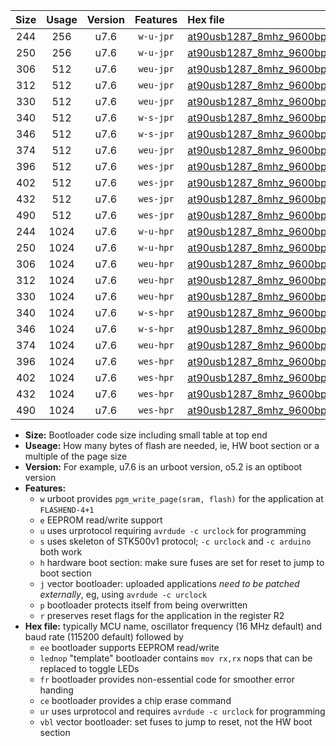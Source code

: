 |Size|Usage|Version|Features|Hex file|
|:-:|:-:|:-:|:-:|:--|
|244|256|u7.6|`w-u-jpr`|[at90usb1287_8mhz_9600bps_ur_vbl.hex](https://raw.githubusercontent.com/stefanrueger/urboot/main//at90usb1287_8mhz_9600bps_ur_vbl.hex)|
|250|256|u7.6|`w-u-jpr`|[at90usb1287_8mhz_9600bps_lednop_ur_vbl.hex](https://raw.githubusercontent.com/stefanrueger/urboot/main//at90usb1287_8mhz_9600bps_lednop_ur_vbl.hex)|
|306|512|u7.6|`weu-jpr`|[at90usb1287_8mhz_9600bps_ee_ur_vbl.hex](https://raw.githubusercontent.com/stefanrueger/urboot/main//at90usb1287_8mhz_9600bps_ee_ur_vbl.hex)|
|312|512|u7.6|`weu-jpr`|[at90usb1287_8mhz_9600bps_ee_lednop_ur_vbl.hex](https://raw.githubusercontent.com/stefanrueger/urboot/main//at90usb1287_8mhz_9600bps_ee_lednop_ur_vbl.hex)|
|330|512|u7.6|`weu-jpr`|[at90usb1287_8mhz_9600bps_ee_lednop_fr_ur_vbl.hex](https://raw.githubusercontent.com/stefanrueger/urboot/main//at90usb1287_8mhz_9600bps_ee_lednop_fr_ur_vbl.hex)|
|340|512|u7.6|`w-s-jpr`|[at90usb1287_8mhz_9600bps_vbl.hex](https://raw.githubusercontent.com/stefanrueger/urboot/main//at90usb1287_8mhz_9600bps_vbl.hex)|
|346|512|u7.6|`w-s-jpr`|[at90usb1287_8mhz_9600bps_lednop_vbl.hex](https://raw.githubusercontent.com/stefanrueger/urboot/main//at90usb1287_8mhz_9600bps_lednop_vbl.hex)|
|374|512|u7.6|`weu-jpr`|[at90usb1287_8mhz_9600bps_ee_lednop_fr_ce_ur_vbl.hex](https://raw.githubusercontent.com/stefanrueger/urboot/main//at90usb1287_8mhz_9600bps_ee_lednop_fr_ce_ur_vbl.hex)|
|396|512|u7.6|`wes-jpr`|[at90usb1287_8mhz_9600bps_ee_vbl.hex](https://raw.githubusercontent.com/stefanrueger/urboot/main//at90usb1287_8mhz_9600bps_ee_vbl.hex)|
|402|512|u7.6|`wes-jpr`|[at90usb1287_8mhz_9600bps_ee_lednop_vbl.hex](https://raw.githubusercontent.com/stefanrueger/urboot/main//at90usb1287_8mhz_9600bps_ee_lednop_vbl.hex)|
|432|512|u7.6|`wes-jpr`|[at90usb1287_8mhz_9600bps_ee_lednop_fr_vbl.hex](https://raw.githubusercontent.com/stefanrueger/urboot/main//at90usb1287_8mhz_9600bps_ee_lednop_fr_vbl.hex)|
|490|512|u7.6|`wes-jpr`|[at90usb1287_8mhz_9600bps_ee_lednop_fr_ce_vbl.hex](https://raw.githubusercontent.com/stefanrueger/urboot/main//at90usb1287_8mhz_9600bps_ee_lednop_fr_ce_vbl.hex)|
|244|1024|u7.6|`w-u-hpr`|[at90usb1287_8mhz_9600bps_ur.hex](https://raw.githubusercontent.com/stefanrueger/urboot/main//at90usb1287_8mhz_9600bps_ur.hex)|
|250|1024|u7.6|`w-u-hpr`|[at90usb1287_8mhz_9600bps_lednop_ur.hex](https://raw.githubusercontent.com/stefanrueger/urboot/main//at90usb1287_8mhz_9600bps_lednop_ur.hex)|
|306|1024|u7.6|`weu-hpr`|[at90usb1287_8mhz_9600bps_ee_ur.hex](https://raw.githubusercontent.com/stefanrueger/urboot/main//at90usb1287_8mhz_9600bps_ee_ur.hex)|
|312|1024|u7.6|`weu-hpr`|[at90usb1287_8mhz_9600bps_ee_lednop_ur.hex](https://raw.githubusercontent.com/stefanrueger/urboot/main//at90usb1287_8mhz_9600bps_ee_lednop_ur.hex)|
|330|1024|u7.6|`weu-hpr`|[at90usb1287_8mhz_9600bps_ee_lednop_fr_ur.hex](https://raw.githubusercontent.com/stefanrueger/urboot/main//at90usb1287_8mhz_9600bps_ee_lednop_fr_ur.hex)|
|340|1024|u7.6|`w-s-hpr`|[at90usb1287_8mhz_9600bps.hex](https://raw.githubusercontent.com/stefanrueger/urboot/main//at90usb1287_8mhz_9600bps.hex)|
|346|1024|u7.6|`w-s-hpr`|[at90usb1287_8mhz_9600bps_lednop.hex](https://raw.githubusercontent.com/stefanrueger/urboot/main//at90usb1287_8mhz_9600bps_lednop.hex)|
|374|1024|u7.6|`weu-hpr`|[at90usb1287_8mhz_9600bps_ee_lednop_fr_ce_ur.hex](https://raw.githubusercontent.com/stefanrueger/urboot/main//at90usb1287_8mhz_9600bps_ee_lednop_fr_ce_ur.hex)|
|396|1024|u7.6|`wes-hpr`|[at90usb1287_8mhz_9600bps_ee.hex](https://raw.githubusercontent.com/stefanrueger/urboot/main//at90usb1287_8mhz_9600bps_ee.hex)|
|402|1024|u7.6|`wes-hpr`|[at90usb1287_8mhz_9600bps_ee_lednop.hex](https://raw.githubusercontent.com/stefanrueger/urboot/main//at90usb1287_8mhz_9600bps_ee_lednop.hex)|
|432|1024|u7.6|`wes-hpr`|[at90usb1287_8mhz_9600bps_ee_lednop_fr.hex](https://raw.githubusercontent.com/stefanrueger/urboot/main//at90usb1287_8mhz_9600bps_ee_lednop_fr.hex)|
|490|1024|u7.6|`wes-hpr`|[at90usb1287_8mhz_9600bps_ee_lednop_fr_ce.hex](https://raw.githubusercontent.com/stefanrueger/urboot/main//at90usb1287_8mhz_9600bps_ee_lednop_fr_ce.hex)|

- **Size:** Bootloader code size including small table at top end
- **Useage:** How many bytes of flash are needed, ie, HW boot section or a multiple of the page size
- **Version:** For example, u7.6 is an urboot version, o5.2 is an optiboot version
- **Features:**
  + `w` urboot provides `pgm_write_page(sram, flash)` for the application at `FLASHEND-4+1`
  + `e` EEPROM read/write support
  + `u` uses urprotocol requiring `avrdude -c urclock` for programming
  + `s` uses skeleton of STK500v1 protocol; `-c urclock` and `-c arduino` both work
  + `h` hardware boot section: make sure fuses are set for reset to jump to boot section
  + `j` vector bootloader: uploaded applications *need to be patched externally*, eg, using `avrdude -c urclock`
  + `p` bootloader protects itself from being overwritten
  + `r` preserves reset flags for the application in the register R2
- **Hex file:** typically MCU name, oscillator frequency (16 MHz default) and baud rate (115200 default) followed by
  + `ee` bootloader supports EEPROM read/write
  + `lednop` "template" bootloader contains `mov rx,rx` nops that can be replaced to toggle LEDs
  + `fr` bootloader provides non-essential code for smoother error handing
  + `ce` bootloader provides a chip erase command
  + `ur` uses urprotocol and requires `avrdude -c urclock` for programming
  + `vbl` vector bootloader: set fuses to jump to reset, not the HW boot section
